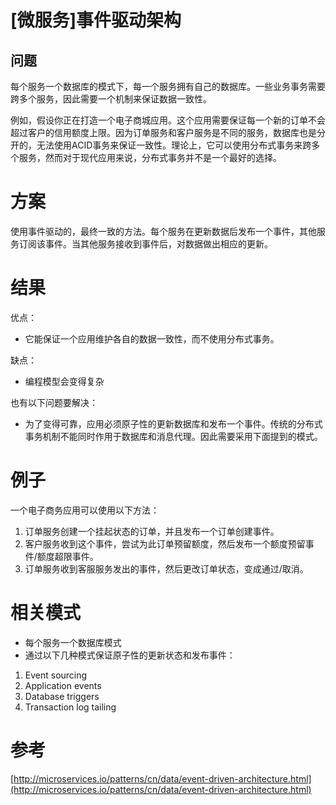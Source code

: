 # \[微服务\]事件驱动架构

## 问题

每个服务一个数据库的模式下，每一个服务拥有自己的数据库。一些业务事务需要跨多个服务，因此需要一个机制来保证数据一致性。

例如，假设你正在打造一个电子商城应用。这个应用需要保证每一个新的订单不会超过客户的信用额度上限。因为订单服务和客户服务是不同的服务，数据库也是分开的，无法使用ACID事务来保证一致性。理论上，它可以使用分布式事务来跨多个服务，然而对于现代应用来说，分布式事务并不是一个最好的选择。

# 方案

使用事件驱动的，最终一致的方法。每个服务在更新数据后发布一个事件，其他服务订阅该事件。当其他服务接收到事件后，对数据做出相应的更新。

# 结果

优点：

* 它能保证一个应用维护各自的数据一致性，而不使用分布式事务。

缺点：

* 编程模型会变得复杂

也有以下问题要解决：

* 为了变得可靠，应用必须原子性的更新数据库和发布一个事件。传统的分布式事务机制不能同时作用于数据库和消息代理。因此需要采用下面提到的模式。

# 例子

一个电子商务应用可以使用以下方法：

1. 订单服务创建一个挂起状态的订单，并且发布一个订单创建事件。
2. 客户服务收到这个事件，尝试为此订单预留额度，然后发布一个额度预留事件/额度超限事件。
3. 订单服务收到客服服务发出的事件，然后更改订单状态，变成通过/取消。

# 相关模式

* 每个服务一个数据库模式
* 通过以下几种模式保证原子性的更新状态和发布事件：



1. Event sourcing
2. Application events
3. Database triggers
4. Transaction log tailing

# 参考

[http://microservices.io/patterns/cn/data/event-driven-architecture.html](http://microservices.io/patterns/cn/data/event-driven-architecture.html)

